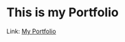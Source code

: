 # This is my Portfolio
Link: <a href="https://heydayle.github.io/Portfolio" target="_blank" >My Portfolio</a>
